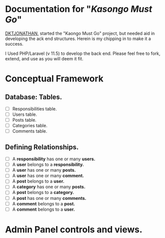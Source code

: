 # Documentation for "_Kasongo Must Go_"

[DKTJONATHAN](https://github.com/DKTJONATHAN/Ruto-Must-Go), started the "Kaongo Must Go" project, but needed aid in developing the ack end structures. Herein is my chipping in to make it a success.

I Used PHP/Laravel (v 11.5) to develop the back end. Please feel free to fork, extend, and use as you will deem it fit.

# Conceptual Framework

## Database: Tables.

- [ ] Responsibilities table.
- [ ] Users table.
- [ ] Posts table.
- [ ] Categories table.
- [ ] Comments table.

## Defining Relationships.

- [ ] A **responsibility** has one or many **users.**
- [ ] A **user** belongs to a **responsibility.**
- [ ] A **user** has one or many **posts.**
- [ ] A **user** has one or many **comment.**
- [ ] A **post** belongs to a **user.**
- [ ] A **category** has one or many **posts.**
- [ ] A **post** belongs to a **category.**
- [ ] A **post** has one or many **comments.**
- [ ] A **comment** belongs to a **post.**
- [ ] A **comment** belongs to a **user.**

# Admin Panel controls and views.
